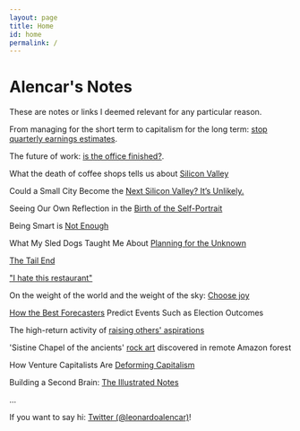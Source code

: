 ```yaml
---
layout: page
title: Home
id: home
permalink: /
---
```


# Alencar's Notes

These are notes or links I deemed relevant for any particular reason.

From managing for the short term to capitalism for the long term: [stop quarterly earnings estimates](https://www.mckinsey.com/featured-insights/leadership/from-thinking-about-the-next-normal-to-making-it-work-what-to-stop-start-and-accelerate?cid=soc-app#).

The future of work: [is the office finished?](https://www.economist.com/leaders/2020/09/12/is-the-office-finished).

What the death of coffee shops tells us about [Silicon Valley](https://www.ft.com/content/99d312ba-17f8-49cf-84e0-429d9aadb226)

Could a Small City Become the [Next Silicon Valley? It’s Unlikely.](https://insight.kellogg.northwestern.edu/article/could-small-city-become-next-silicon-valley)

Seeing Our Own Reflection in the [Birth of the Self-Portrait](https://www.nytimes.com/interactive/2020/09/25/arts/durer-self-portrait.html)

Being Smart is [Not Enough](https://fs.blog/2020/09/being-smart-is-not-enough/)

What My Sled Dogs Taught Me About [Planning for the Unknown](https://www.nytimes.com/2020/09/23/sports/sled-dogs-mushing-unknowns-planning.html)

[The Tail End](https://waitbutwhy.com/2015/12/the-tail-end.html)

["I hate this restaurant"](https://seths.blog/2020/10/i-hate-this-restaurant/)

On the weight of the world and the weight of the sky: [Choose joy](https://www.brainpickings.org/2020/10/21/14-years-of-brain-pickings/?mc_cid=9120b57aeb&mc_eid=8ca2cbfe7e)

[How the Best Forecasters](https://www.scientificamerican.com/article/how-the-best-forecasters-predict-events-such-as-election-outcomes/) Predict Events Such as Election Outcomes

The high-return activity of [raising others' aspirations](https://marginalrevolution.com/marginalrevolution/2018/10/high-return-activity-raising-others-aspirations.html)	

'Sistine Chapel of the ancients' [rock art](https://www.theguardian.com/science/2020/nov/29/sistine-chapel-of-the-ancients-rock-art-discovered-in-remote-amazon-forest) discovered in remote Amazon forest	

How Venture Capitalists Are [Deforming Capitalism](https://www.newyorker.com/magazine/2020/11/30/how-venture-capitalists-are-deforming-capitalism)	

Building a Second Brain: [The Illustrated Notes](https://maggieappleton.com/basb)	

...

If you want to say hi: [Twitter (@leonardoalencar)](https://twitter.com/LeonardoAlencar)!

<style>
  .wrapper {
    max-width: 46em;
  }
</style>
